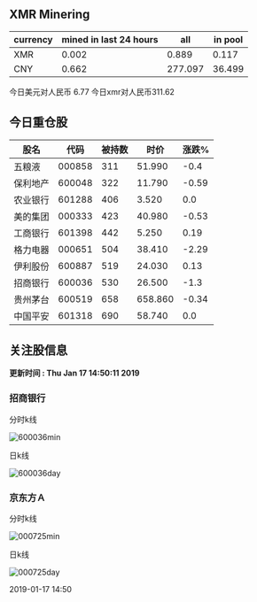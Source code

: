 ## XMR Minering

|currency|mined in last 24 hours|all|in pool|
|---|---|---|---|
|XMR|0.002|0.889|0.117|
|CNY|0.662|277.097|36.499|

今日美元对人民币 6.77	今日xmr对人民币311.62


## 今日重仓股 

|股名|代码|被持数|时价|涨跌%|
|---|---|---|---|---|
|五粮液|000858|311|51.990|-0.4|
|保利地产|600048|322|11.790|-0.59|
|农业银行|601288|406|3.520|0.0|
|美的集团|000333|423|40.980|-0.53|
|工商银行|601398|442|5.250|0.19|
|格力电器|000651|504|38.410|-2.29|
|伊利股份|600887|519|24.030|0.13|
|招商银行|600036|530|26.500|-1.3|
|贵州茅台|600519|658|658.860|-0.34|
|中国平安|601318|690|58.740|0.0|

## 关注股信息
**更新时间 : Thu Jan 17 14:50:11 2019**
### 招商银行 
分时k线

![600036min](http://image.sinajs.cn/newchart/min/n/sh600036.gif)

日k线

![600036day](http://image.sinajs.cn/newchart/daily/n/sh600036.gif)

### 京东方Ａ 
分时k线

![000725min](http://image.sinajs.cn/newchart/min/n/sz000725.gif)

日k线

![000725day](http://image.sinajs.cn/newchart/daily/n/sz000725.gif)

2019-01-17 14:50